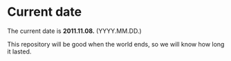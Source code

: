 # Current date

The current date is **2011.11.08.** (YYYY.MM.DD.)

This repository will be good when the world ends, so we will know how long it lasted.